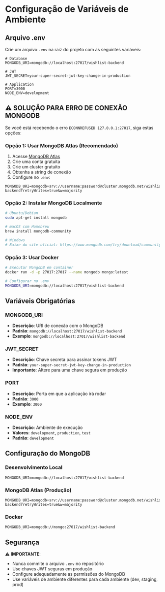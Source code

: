 # Configuração de Variáveis de Ambiente

## Arquivo .env

Crie um arquivo `.env` na raiz do projeto com as seguintes variáveis:

```env
# Database
MONGODB_URI=mongodb://localhost:27017/wishlist-backend

# JWT
JWT_SECRET=your-super-secret-jwt-key-change-in-production

# Application
PORT=3000
NODE_ENV=development
```

## ⚠️ SOLUÇÃO PARA ERRO DE CONEXÃO MONGODB

Se você está recebendo o erro `ECONNREFUSED 127.0.0.1:27017`, siga estas opções:

### Opção 1: Usar MongoDB Atlas (Recomendado)
1. Acesse [MongoDB Atlas](https://www.mongodb.com/atlas)
2. Crie uma conta gratuita
3. Crie um cluster gratuito
4. Obtenha a string de conexão
5. Configure no `.env`:
```env
MONGODB_URI=mongodb+srv://username:password@cluster.mongodb.net/wishlist-backend?retryWrites=true&w=majority
```

### Opção 2: Instalar MongoDB Localmente
```bash
# Ubuntu/Debian
sudo apt-get install mongodb

# macOS com Homebrew
brew install mongodb-community

# Windows
# Baixe do site oficial: https://www.mongodb.com/try/download/community
```

### Opção 3: Usar Docker
```bash
# Executar MongoDB em container
docker run -d -p 27017:27017 --name mongodb mongo:latest

# Configurar no .env
MONGODB_URI=mongodb://localhost:27017/wishlist-backend
```

## Variáveis Obrigatórias

### MONGODB_URI
- **Descrição**: URI de conexão com o MongoDB
- **Padrão**: `mongodb://localhost:27017/wishlist-backend`
- **Exemplo**: `mongodb://localhost:27017/wishlist-backend`

### JWT_SECRET
- **Descrição**: Chave secreta para assinar tokens JWT
- **Padrão**: `your-super-secret-jwt-key-change-in-production`
- **Importante**: Altere para uma chave segura em produção

### PORT
- **Descrição**: Porta em que a aplicação irá rodar
- **Padrão**: `3000`
- **Exemplo**: `3000`

### NODE_ENV
- **Descrição**: Ambiente de execução
- **Valores**: `development`, `production`, `test`
- **Padrão**: `development`

## Configuração do MongoDB

### Desenvolvimento Local
```env
MONGODB_URI=mongodb://localhost:27017/wishlist-backend
```

### MongoDB Atlas (Produção)
```env
MONGODB_URI=mongodb+srv://username:password@cluster.mongodb.net/wishlist-backend?retryWrites=true&w=majority
```

### Docker
```env
MONGODB_URI=mongodb://mongo:27017/wishlist-backend
```

## Segurança

⚠️ **IMPORTANTE**:
- Nunca commite o arquivo `.env` no repositório
- Use chaves JWT seguras em produção
- Configure adequadamente as permissões do MongoDB
- Use variáveis de ambiente diferentes para cada ambiente (dev, staging, prod)
